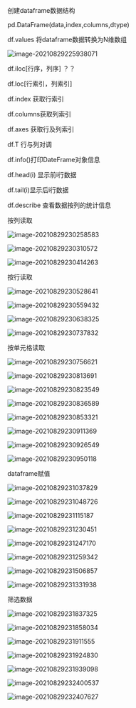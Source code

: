 创建dataframe数据结构

pd.DataFrame(data,index,columns,dtype)



df.values 将dataframe数据转换为N维数组

![image-20210829225938071](C:\Users\abc\AppData\Roaming\Typora\typora-user-images\image-20210829225938071.png)

df.iloc[行序，列序] ？？

df.loc[行索引，列索引]

df.index 获取行索引

df.columns获取列索引

df.axes 获取行及列索引

df.T  行与列对调

df.info()打印DateFrame对象信息

df.head(i) 显示前i行数据

df.tail(i)显示后i行数据

df.describe   查看数据按列的统计信息





按列读取

![image-20210829230258583](C:\Users\abc\AppData\Roaming\Typora\typora-user-images\image-20210829230258583.png)



![image-20210829230310572](C:\Users\abc\AppData\Roaming\Typora\typora-user-images\image-20210829230310572.png)

![image-20210829230414263](C:\Users\abc\AppData\Roaming\Typora\typora-user-images\image-20210829230414263.png)



按行读取

![image-20210829230528641](C:\Users\abc\AppData\Roaming\Typora\typora-user-images\image-20210829230528641.png)



![image-20210829230559432](C:\Users\abc\AppData\Roaming\Typora\typora-user-images\image-20210829230559432.png)

![image-20210829230638325](C:\Users\abc\AppData\Roaming\Typora\typora-user-images\image-20210829230638325.png)



![image-20210829230737832](C:\Users\abc\AppData\Roaming\Typora\typora-user-images\image-20210829230737832.png)



按单元格读取

![image-20210829230756621](C:\Users\abc\AppData\Roaming\Typora\typora-user-images\image-20210829230756621.png)



![image-20210829230813691](C:\Users\abc\AppData\Roaming\Typora\typora-user-images\image-20210829230813691.png)

![image-20210829230823549](C:\Users\abc\AppData\Roaming\Typora\typora-user-images\image-20210829230823549.png)



![image-20210829230836589](C:\Users\abc\AppData\Roaming\Typora\typora-user-images\image-20210829230836589.png)

![image-20210829230853321](C:\Users\abc\AppData\Roaming\Typora\typora-user-images\image-20210829230853321.png)

![image-20210829230911369](C:\Users\abc\AppData\Roaming\Typora\typora-user-images\image-20210829230911369.png)

![image-20210829230926549](C:\Users\abc\AppData\Roaming\Typora\typora-user-images\image-20210829230926549.png)



![image-20210829230950118](C:\Users\abc\AppData\Roaming\Typora\typora-user-images\image-20210829230950118.png)

dataframe赋值

![image-20210829231037829](C:\Users\abc\AppData\Roaming\Typora\typora-user-images\image-20210829231037829.png)

![image-20210829231048726](C:\Users\abc\AppData\Roaming\Typora\typora-user-images\image-20210829231048726.png)

![image-20210829231115187](C:\Users\abc\AppData\Roaming\Typora\typora-user-images\image-20210829231115187.png)



![image-20210829231230451](C:\Users\abc\AppData\Roaming\Typora\typora-user-images\image-20210829231230451.png)



![image-20210829231247170](C:\Users\abc\AppData\Roaming\Typora\typora-user-images\image-20210829231247170.png)



![image-20210829231259342](C:\Users\abc\AppData\Roaming\Typora\typora-user-images\image-20210829231259342.png)

![image-20210829231506857](C:\Users\abc\AppData\Roaming\Typora\typora-user-images\image-20210829231506857.png)

![image-20210829231331938](C:\Users\abc\AppData\Roaming\Typora\typora-user-images\image-20210829231331938.png)





筛选数据

![image-20210829231837325](C:\Users\abc\AppData\Roaming\Typora\typora-user-images\image-20210829231837325.png)

![image-20210829231858034](C:\Users\abc\AppData\Roaming\Typora\typora-user-images\image-20210829231858034.png)

![image-20210829231911555](C:\Users\abc\AppData\Roaming\Typora\typora-user-images\image-20210829231911555.png)

![image-20210829231924830](C:\Users\abc\AppData\Roaming\Typora\typora-user-images\image-20210829231924830.png)



![image-20210829231939098](C:\Users\abc\AppData\Roaming\Typora\typora-user-images\image-20210829231939098.png)



![image-20210829232400537](C:\Users\abc\AppData\Roaming\Typora\typora-user-images\image-20210829232400537.png)



![image-20210829232407627](C:\Users\abc\AppData\Roaming\Typora\typora-user-images\image-20210829232407627.png)









































































